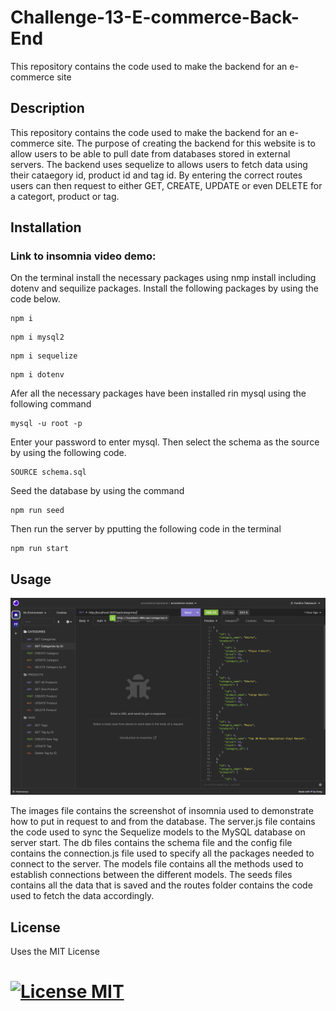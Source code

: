 # Challenge-13-E-commerce-Back-End
This repository contains the code used to make the backend for an e-commerce site

## Description
This repository contains the code used to make the backend for an e-commerce site. The purpose of creating the backend for this website is to allow users to be able to pull date from databases stored in external servers. The backend uses sequelize to allows users to fetch data using their cataegory id, product id and tag id. By entering the correct routes users can then request to either GET, CREATE, UPDATE or even DELETE for a categort, product or tag.

## Installation

### Link to insomnia video demo: 

On the terminal install the necessary packages using nmp install including dotenv and sequilize packages. Install the following packages by using the code below.


```
npm i
```
```
npm i mysql2
```
```
npm i sequelize
```
```
npm i dotenv
```
Afer all the necessary packages have been installed rin mysql using the following command
```
mysql -u root -p
```
Enter your password to enter mysql. Then select the schema as the source by using the following code.
```
SOURCE schema.sql
```
Seed the database by using the command 
```
npm run seed
```
Then run the server by pputting the following code in the terminal
```
npm run start
```

## Usage

![Challenge-13-E-commerce-Back-End](./images/insomnia%20demo%20for%20requests.png)

The images file contains the screenshot of insomnia used to demonstrate how to put in request to and from the database. The server.js file contains the code used to sync the Sequelize models to the MySQL database on server start. The db files contains the schema file and the config file contains the connection.js file used to specify all the packages needed to connect to the server. The models file contains all the methods used to establish connections between the different models. The seeds files contains all the data that is saved and the routes folder contains the code used to fetch the data accordingly.

## License

Uses the MIT License
# [![License MIT ](https://img.shields.io/badge/License-MIT-yellow.svg)](https://opensource.org/licenses/MIT)